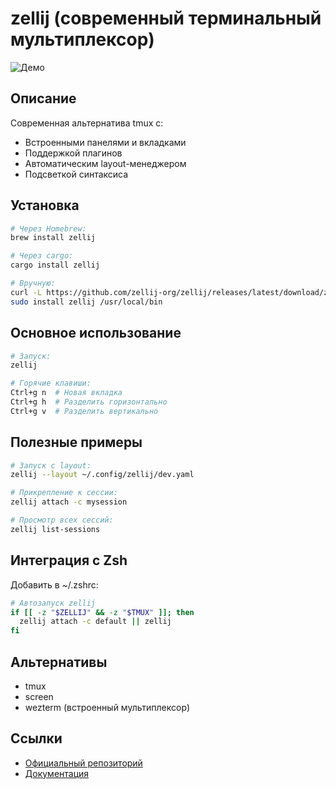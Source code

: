 # zellij (современный терминальный мультиплексор)

![Демо](https://raw.githubusercontent.com/zellij-org/zellij/main/assets/demo.gif)

## Описание
Современная альтернатива tmux с:
- Встроенными панелями и вкладками
- Поддержкой плагинов
- Автоматическим layout-менеджером
- Подсветкой синтаксиса

## Установка
```bash
# Через Homebrew:
brew install zellij

# Через cargo:
cargo install zellij

# Вручную:
curl -L https://github.com/zellij-org/zellij/releases/latest/download/zellij-x86_64-unknown-linux-musl.tar.gz | tar xz
sudo install zellij /usr/local/bin
```

## Основное использование
```bash
# Запуск:
zellij

# Горячие клавиши:
Ctrl+g n  # Новая вкладка
Ctrl+g h  # Разделить горизонтально
Ctrl+g v  # Разделить вертикально
```

## Полезные примеры
```bash
# Запуск с layout:
zellij --layout ~/.config/zellij/dev.yaml

# Прикрепление к сессии:
zellij attach -c mysession

# Просмотр всех сессий:
zellij list-sessions
```

## Интеграция с Zsh
Добавить в ~/.zshrc:
```bash
# Автозапуск zellij
if [[ -z "$ZELLIJ" && -z "$TMUX" ]]; then
  zellij attach -c default || zellij
fi
```

## Альтернативы
- tmux
- screen
- wezterm (встроенный мультиплексор)

## Ссылки
- [Официальный репозиторий](https://github.com/zellij-org/zellij)
- [Документация](https://zellij.dev/documentation/)
